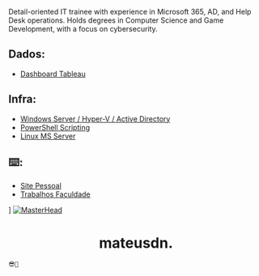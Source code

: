 Detail-oriented IT trainee with experience in Microsoft 365, AD, and Help Desk operations. Holds degrees in Computer Science and Game Development, with a focus on cybersecurity.

## Dados:
* <a href="https://github.com/mateusdn/tableau-aircraft/tree/main">Dashboard Tableau</a>

## Infra:
 * <a href="https://github.com/mateusdn/windows-server/">Windows Server / Hyper-V / Active Directory</a>
 * <a href="https://github.com/mateusdn/powershell">PowerShell Scripting</a>
 * <a href="https://github.com/mateusdn/linux-minecraft-server">Linux MS Server</a>

 ## ⌨️:
 * <a href="https://github.com/mateusdn/website?tab=readme-ov-file">Site Pessoal</a>
 * <a href="https://github.com/mateusdn/trabs-faculdade/blob/main/calc_notas.py">Trabalhos Faculdade</a>


]
[![MasterHead](https://cdnb.artstation.com/p/assets/images/images/056/226/281/original/mateus-m-cc.gif?1668735319)](https://www.artstation.com/matd2d)
<h1 align="center">mateusdn.</h1>

`😎🤙`

